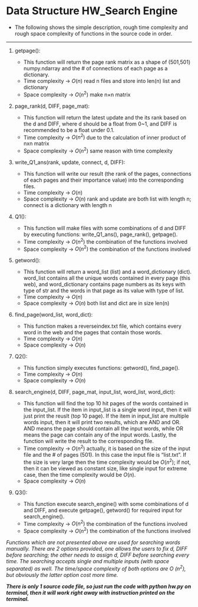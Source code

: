 # Data Structure HW_Search Engine

- The following shows the simple description, rough time complexity and rough space complexity of functions in the source code in order.
___

1. getpage():
    - This function will return the page rank matrix as a shape of (501,501) numpy.ndarray and the # of connections of each page as a dictionary.
    - Time complexity → $O(n)$ read n files and store into len(n) list and dictionary
    - Space complexity → $O(n^2)$ make n×n matrix

2. page_rank(d, DIFF, page_mat):
    - This function will return the latest update and the its rank based on the d and DIFF, where d should be a float from 0~1, and DIFF is recommended to be a float under 0.1.
    - Time complexity → $O(n^2)$ due to the calculation of inner product of nxn matrix
    - Space complexity → $O(n^2)$ same reason with time complexity

3. write_Q1_ans(rank, update, connect, d, DIFF):
    - This function will write our result (the rank of the pages, connections of each pages and their importance value) into the corresponding files.
    - Time complexity → $O(n)$ 
    - Space complexity → $O(n)$ rank and update are both list with length n; connect is a dictionary with length n

4. Q1():
    - This function will make files with some combinations of d and DIFF by executing functions: write_Q1_ans(), page_rank(), getpage().
    - Time complexity → $O(n^2)$ the combination of the functions involved
    - Space complexity → $O(n^2)$ the combination of the functions involved

5. getword():
    - This function will return a word_list (list) and a word_dictionary (dict). word_list contains all the unique words contained in every page (this web), and word_dictionary contains page numbers as its keys with type of str and the words in that page as its value with type of list.
    - Time complexity → $O(n)$ 
    - Space complexity → $O(n)$ both list and dict are in size len(n)

6. find_page(word_list, word_dict):
    - This function makes a reverseindex.txt file, which contains every word in the web and the pages that contain those words.
    - Time complexity → $O(n)$ 
    - Space complexity → $O(n)$

7. Q2():
	- This function simply executes functions: getword(), find_page().
    - Time complexity → $O(n)$ 
    - Space complexity → $O(n)$

8. search_engine(d, DIFF, page_mat, input_list, word_list, word_dict):
	- This function will find the top 10 hit pages of the words contained in the input_list. If the item in input_list is a single word input, then it will just print the reuslt (top 10 page). If the item in input_list are multiple words input, then it will print two results, which are AND and OR. AND means the page should contain all the input words, while OR means the page can contain any of the input words. Lastly, the function will write the result to the corresponding file.
    - Time complexity → $O(n^2)$ actually, it is based on the size of the input file and the # of pages (501). In this case the input file is “list.txt”. If the size is very large then the time complexity would be $O(n^2)$; if not, then it can be viewed as constant size, like single input for extreme case, then the time complexity would be $O(n)$.
    -  Space complexity → $O(n)$

9. Q3():
    - This function execute search_engine() with some combinations of d and DIFF, and execute getpage(), getword() for required input for search_engine().
    - Time complexity → $O(n^2)$ the combination of the functions involved
    - Space complexity → $O(n^2)$ the combination of the functions involved

*Functions which are not presented above are used for searching words manually. There are 2 options provided, one allows the users to fix d, DIFF before searching; the other needs to assign d, DIFF before searching every time. The searching accepts single and multiple inputs (with space separated) as well. The time/space complexity of both options are O $(n^2)$, but obviously the latter option cost more time.*

***There is only 1 source code file, so just run the code with python hw.py on terminal, then it will work right away with instruction printed on the terminal.***
